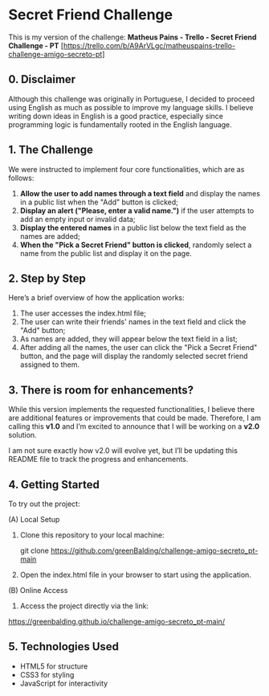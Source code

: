 # Secret Friend Challenge

This is my version of the challenge: **Matheus Pains - Trello - Secret Friend Challenge - PT** [https://trello.com/b/A9ArVLgc/matheuspains-trello-challenge-amigo-secreto-pt]

## 0. Disclaimer

Although this challenge was originally in Portuguese, I decided to proceed using English as much as possible to improve my language skills. I believe writing down ideas in English is a good practice, especially since programming logic is fundamentally rooted in the English language.

## 1. The Challenge

We were instructed to implement four core functionalities, which are as follows:

1. **Allow the user to add names through a text field** and display the names in a public list when the "Add" button is clicked;
2. **Display an alert ("Please, enter a valid name.")** if the user attempts to add an empty input or invalid data;
3. **Display the entered names** in a public list below the text field as the names are added;
4. **When the "Pick a Secret Friend" button is clicked**, randomly select a name from the public list and display it on the page.

## 2. Step by Step

Here’s a brief overview of how the application works:

1. The user accesses the index.html file;
2. The user can write their friends' names in the text field and click the "Add" button;
3. As names are added, they will appear below the text field in a list;
4. After adding all the names, the user can click the "Pick a Secret Friend" button, and the page will display the randomly selected secret friend assigned to them.

## 3. There is room for enhancements?

While this version implements the requested functionalities, I believe there are additional features or improvements that could be made. Therefore, I am calling this **v1.0** and I’m excited to announce that I will be working on a **v2.0** solution. 

I am not sure exactly how v2.0 will evolve yet, but I’ll be updating this README file to track the progress and enhancements.

## 4. Getting Started

To try out the project:

(A) Local Setup

1. Clone this repository to your local machine:

   git clone https://github.com/greenBalding/challenge-amigo-secreto_pt-main

2. Open the index.html file in your browser to start using the application.

(B) Online Access

1. Access the project directly via the link:

https://greenbalding.github.io/challenge-amigo-secreto_pt-main/

## 5. Technologies Used

- HTML5 for structure
- CSS3 for styling
- JavaScript for interactivity
